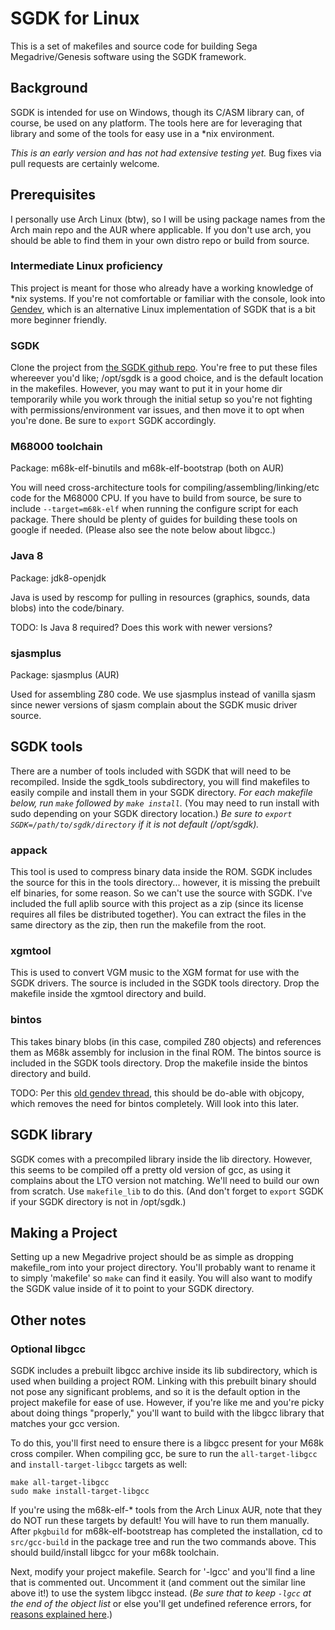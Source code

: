 # SGDK for Linux
This is a set of makefiles and source code for building Sega Megadrive/Genesis software using the SGDK framework.

## Background
SGDK is intended for use on Windows, though its C/ASM library can, of course, be used on any platform. The tools here are for leveraging that library and some of the tools for easy use in a *nix environment.

*This is an early version and has not had extensive testing yet.* Bug fixes via pull requests are certainly welcome.

## Prerequisites
I personally use Arch Linux (btw), so I will be using package names from the Arch main repo and the AUR where applicable. If you don't use arch, you should be able to find them in your own distro repo or build from source.

### Intermediate Linux proficiency
This project is meant for those who already have a working knowledge of *nix systems. If you're not comfortable or familiar with the console, look into [Gendev](https://github.com/kubilus1/gendev), which is an alternative Linux implementation of SGDK that is a bit more beginner friendly.

### SGDK
Clone the project from [the SGDK github repo](https://github.com/Stephane-D/SGDK). You're free to put these files whereever you'd like; /opt/sgdk is a good choice, and is the default location in the makefiles. However, you may want to put it in your home dir temporarily while you work through the initial setup so you're not fighting with permissions/environment var issues, and then move it to opt when you're done. Be sure to `export` SGDK accordingly.

### M68000 toolchain
Package: m68k-elf-binutils and m68k-elf-bootstrap (both on AUR)

You will need cross-architecture tools for compiling/assembling/linking/etc code for the M68000 CPU. If you have to build from source, be sure to include `--target=m68k-elf` when running the configure script for each package. There should be plenty of guides for building these tools on google if needed. (Please also see the note below about libgcc.)

### Java 8
Package: jdk8-openjdk

Java is used by rescomp for pulling in resources (graphics, sounds, data blobs) into the code/binary. 

TODO: Is Java 8 required? Does this work with newer versions?

### sjasmplus
Package: sjasmplus (AUR)

Used for assembling Z80 code. We use sjasmplus instead of vanilla sjasm since newer versions of sjasm complain about the SGDK music driver source.

## SGDK tools
There are a number of tools included with SGDK that will need to be recompiled. Inside the sgdk_tools subdirectory, you will find makefiles to easily compile and install them in your SGDK directory. *For each makefile below, run `make` followed by `make install`.* (You may need to run install with sudo depending on your SGDK directory location.) *Be sure to `export SGDK=/path/to/sgdk/directory` if it is not default (/opt/sgdk).*

### appack
This tool is used to compress binary data inside the ROM. SGDK includes the source for this in the tools directory... however, it is missing the prebuilt elf binaries, for some reason. So we can't use the source with SGDK. I've included the full aplib source with this project as a zip (since its license requires all files be distributed together). You can extract the files in the same directory as the zip, then run the makefile from the root.

### xgmtool
This is used to convert VGM music to the XGM format for use with the SGDK drivers. The source is included in the SGDK tools directory. Drop the makefile inside the xgmtool directory and build.

### bintos
This takes binary blobs (in this case, compiled Z80 objects) and references them as M68k assembly for inclusion in the final ROM. The bintos source is included in the SGDK tools directory. Drop the makefile inside the bintos directory and build.

TODO: Per this [old gendev thread](https://gendev.spritesmind.net/forum/viewtopic.php?p=17275#p17275), this should be do-able with objcopy, which removes the need for bintos completely. Will look into this later.

## SGDK library
SGDK comes with a precompiled library inside the lib directory. However, this seems to be compiled off a pretty old version of gcc, as using it complains about the LTO version not matching. We'll need to build our own from scratch. Use `makefile_lib` to do this. (And don't forget to `export` SGDK if your SGDK directory is not in /opt/sgdk.)

## Making a Project
Setting up a new Megadrive project should be as simple as dropping makefile_rom into your project directory. You'll probably want to rename it to simply 'makefile' so `make` can find it easily. You will also want to modify the SGDK value inside of it to point to your SGDK directory.

## Other notes
### Optional libgcc
SGDK includes a prebuilt libgcc archive inside its lib subdirectory, which is used when building a project ROM. Linking with this prebuilt binary should not pose any significant problems, and so it is the default option in the project makefile for ease of use. However, if you're like me and you're picky about doing things "properly," you'll want to build with the libgcc library that matches your gcc version.

To do this, you'll first need to ensure there is a libgcc present for your M68k cross compiler. When compiling gcc, be sure to run the `all-target-libgcc` and `install-target-libgcc` targets as well:
```
make all-target-libgcc
sudo make install-target-libgcc
```

If you're using the m68k-elf-* tools from the Arch Linux AUR, note that they do NOT run these targets by default! You will have to run them manually. After `pkgbuild` for m68k-elf-bootstreap has completed the installation, cd to `src/gcc-build` in the package tree and run the two commands above. This should build/install libgcc for your m68k toolchain.

Next, modify your project makefile. Search for '-lgcc' and you'll find a line that is commented out. Uncomment it (and comment out the similar line above it!) to use the system libgcc instead. (*Be sure that to keep `-lgcc` at the end of the object list* or else you'll get undefined reference errors, for [reasons explained here](http://c-faq.com/lib/libsearch.html).)
